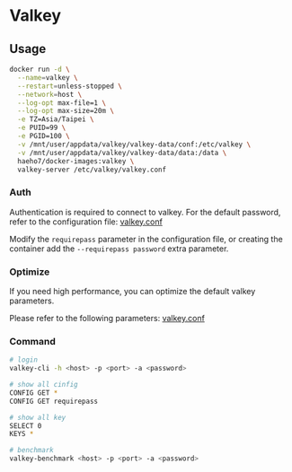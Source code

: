 # Valkey

## Usage

```sh
docker run -d \
  --name=valkey \
  --restart=unless-stopped \
  --network=host \
  --log-opt max-file=1 \
  --log-opt max-size=20m \
  -e TZ=Asia/Taipei \
  -e PUID=99 \
  -e PGID=100 \
  -v /mnt/user/appdata/valkey/valkey-data/conf:/etc/valkey \
  -v /mnt/user/appdata/valkey/valkey-data/data:/data \
  haeho7/docker-images:valkey \
  valkey-server /etc/valkey/valkey.conf
```

### Auth

Authentication is required to connect to valkey. For the default password, refer to the configuration file: [valkey.conf](./valkey-data/conf/valkey.conf)

Modify the `requirepass` parameter in the configuration file, or creating the container add the `--requirepass password` extra parameter.

### Optimize

If you need high performance, you can optimize the default valkey parameters.

Please refer to the following parameters: [valkey.conf](./valkey-data/conf/valkey.conf)

### Command

``` sh
# login
valkey-cli -h <host> -p <port> -a <password>

# show all cinfig
CONFIG GET *
CONFIG GET requirepass

# show all key
SELECT 0
KEYS *

# benchmark
valkey-benchmark <host> -p <port> -a <password>
```
